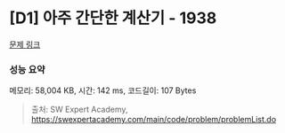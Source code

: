 # [D1] 아주 간단한 계산기 - 1938 

[문제 링크](https://swexpertacademy.com/main/code/problem/problemDetail.do?contestProbId=AV5PjsYKAMIDFAUq) 

### 성능 요약

메모리: 58,004 KB, 시간: 142 ms, 코드길이: 107 Bytes



> 출처: SW Expert Academy, https://swexpertacademy.com/main/code/problem/problemList.do
